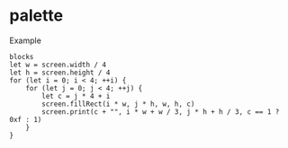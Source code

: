 # palette

Example

    blocks
    let w = screen.width / 4
    let h = screen.height / 4
    for (let i = 0; i < 4; ++i) {
        for (let j = 0; j < 4; ++j) {
            let c = j * 4 + i
            screen.fillRect(i * w, j * h, w, h, c)
            screen.print(c + "", i * w + w / 3, j * h + h / 3, c == 1 ? 0xf : 1)
        }
    }